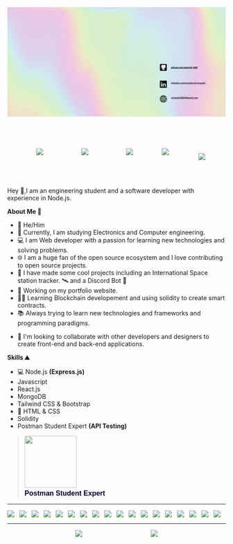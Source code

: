 <html>
<head>
</head>
<body>
<img src="./bg-3.gif" style="margin-bottom:50px"/>
<div style="display:flex;flex-direction:row;justify-content:space-evenly;width:100%;align-items:center;">
<a href="https://www.linkedin.com/in/utkarsh-tripathi-80a0ab192/" style="margin:20px">
<img src="https://img.shields.io/badge/LinkedIn-0077B5?style=for-the-badge&logo=linkedin&logoColor=white"/>
</a>
<a href="https://github.com/utkarsh-1905" style="margin:20px"><img src="https://img.shields.io/badge/GitHub-100000?style=for-the-badge&logo=github&logoColor=white" />
</a>
<a href="" style="margin:20px"><img src="https://img.shields.io/badge/Twitter-1DA1F2?style=for-the-badge&logo=twitter&logoColor=white" />
</a>
<a href="mailto:utripathi2002@gmail.com"><img src="https://img.shields.io/badge/Gmail-D14836?style=for-the-badge&logo=gmail&logoColor=white"/></a>
<img style="margin-top:20px;margin-left:20px" align="center" src="https://komarev.com/ghpvc/?username=utkarsh-1905&style=plastic&color=ffafbd"/>
</div>

<div style="margin-top:50px">
Hey 👋,I am an engineering student and a software developer with experience in Node.js.

**About Me 🧑**

- 🤠 He/Him
- 📕 Currently, I am studying Electronics and Computer engineering.
- 💻 I am Web developer with a passion for learning new technologies and solving problems.
- 🌐 I am a huge fan of the open source ecosystem and I love contributing to open source projects.
- 🚀 I have made some cool projects including an International Space station tracker. :artificial_satellite: and a Discord Bot 🤖
- 🌠 Working on my portfolio website.
- 🧑‍💻 Learning Blockchain developement and using solidity to create smart contracts.
- 📚 Always trying to learn new technologies and frameworks and programming paradigms.

* :handshake: I'm looking to collaborate with other developers and designers to create front-end and back-end applications.

**Skills ⛰️**

- 💻 Node.js **(Express.js)**
- Javascript
- React.js
- MongoDB
- Tailwind CSS & Bootstrap
- 📝 HTML & CSS
- Solidity
- Postman Student Expert **(API Testing)**
</div>
<blockquote class="badgr-badge" style="font-family: Helvetica, Roboto, &quot;Segoe UI&quot;, Calibri, sans-serif;"><a href="https://api.badgr.io/public/assertions/-ZD1vazFQWedkt3jT44vwg?identity__email=utripathi2002%40gmail.com"><img width="120px" height="120px" src="https://api.badgr.io/public/assertions/-ZD1vazFQWedkt3jT44vwg/image"></a><p class="badgr-badge-name" style="hyphens: auto; overflow-wrap: break-word; word-wrap: break-word;margin: 0; font-size: 16px; font-weight: 600; font-style: normal; font-stretch: normal; line-height: 1.25; letter-spacing: normal; text-align: left; color: #05012c;">Postman Student Expert</p></blockquote>
<hr/>
<div style="display:flex;flex-direction:row;justify-content:space-evenly;align-items:center;widht:100%">
<img width="40px" src="https://cdn.jsdelivr.net/gh/devicons/devicon/icons/nodejs/nodejs-plain-wordmark.svg" />
<img width="40px" src="https://cdn.jsdelivr.net/gh/devicons/devicon/icons/react/react-original.svg" />
<img width="40px" style="color:white" src="https://cdn.jsdelivr.net/gh/devicons/devicon/icons/express/express-original-wordmark.svg" />
<img width="40px" src="https://cdn.jsdelivr.net/gh/devicons/devicon/icons/javascript/javascript-original.svg" />
<img width="40px" src="https://cdn.jsdelivr.net/gh/devicons/devicon/icons/github/github-original.svg" />
<img width="40px" src="https://cdn.jsdelivr.net/gh/devicons/devicon/icons/mongodb/mongodb-original.svg" />
<img width="40px" src="https://cdn.jsdelivr.net/gh/devicons/devicon/icons/html5/html5-plain-wordmark.svg" />
<img width="40px" src="https://cdn.jsdelivr.net/gh/devicons/devicon/icons/css3/css3-plain-wordmark.svg" />
<img width="40px" src="https://cdn.jsdelivr.net/gh/devicons/devicon/icons/markdown/markdown-original.svg" />
<img width="40px" src="https://cdn.jsdelivr.net/gh/devicons/devicon/icons/npm/npm-original-wordmark.svg" />
<img width="40px" src="https://cdn.jsdelivr.net/gh/devicons/devicon/icons/bootstrap/bootstrap-plain.svg" />
<img width="40px" src="https://cdn.jsdelivr.net/gh/devicons/devicon/icons/tailwindcss/tailwindcss-plain.svg" />
<img width="40px" src="https://cdn.jsdelivr.net/gh/devicons/devicon/icons/vscode/vscode-original.svg" />
<img width="40px" src="https://cdn.jsdelivr.net/gh/devicons/devicon/icons/c/c-plain.svg" />
<img width="40px" src="https://cdn.jsdelivr.net/gh/devicons/devicon/icons/java/java-original.svg" />
<img width="40px" src="https://cdn.jsdelivr.net/gh/devicons/devicon/icons/go/go-original.svg" />
<img width="40px" src="https://cdn.jsdelivr.net/gh/devicons/devicon/icons/figma/figma-original.svg" />
<img width="40px" src="https://cdn.jsdelivr.net/gh/devicons/devicon/icons/canva/canva-original.svg" />
</div>
<hr/>
<div style="display:flex;flex-direction:row;justify-content:space-evenly;align-items:center;widht:100%">
<img align="center" src="https://github-readme-stats.vercel.app/api?username=utkarsh-1905&count_private=true&hide=issues,stars&show_icons=true&bg_color=80,c9ffbf,ffafbd&title_color=313552&text_color=886f6f&icon_color=313552&custom_title=My Github Stats"/>
<img align="center" src="https://github-readme-stats.vercel.app/api/top-langs/?username=utkarsh-1905&layout=compact&bg_color=80,c9ffbf,ffafbd&text_color=886f6f&title_color=313552"/>
</div>
</body>
</html>
